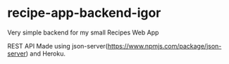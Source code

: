 # recipe-app-backend-igor
Very simple backend for my small Recipes Web App


 REST API Made using json-server(https://www.npmjs.com/package/json-server) and Heroku.

